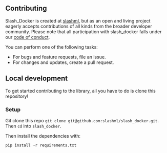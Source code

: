 ## Contributing

Slash_Docker is created at [slashml](https://slashml.co), but as an open and living project eagerly accepts contributions of all kinds from the broader developer community. Please note that all participation with slash_docker falls under our [code of conduct](CODE_OF_CONDUCT.md).


You can perform one of the following tasks:

* For bugs and feature requests, file an issue.
* For changes and updates, create a pull request.

## Local development

To get started contributing to the library, all you have to do is clone this repository!

### Setup

Git clone this repo `git clone git@github.com:slashml/slash_docker.git`. Then `cd` into `slash_docker`.


Then install the dependencies with:
```
pip install -r requirements.txt
```